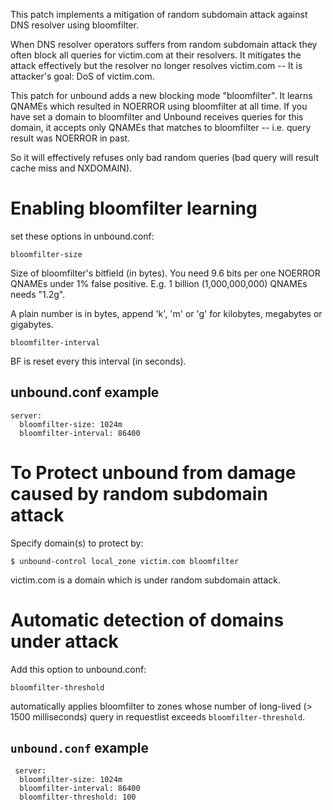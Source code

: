   This patch implements a mitigation of random subdomain attack
against DNS resolver using bloomfilter.

  When DNS resolver operators suffers from random subdomain attack
they often block all queries for victim.com at their resolvers.
It mitigates the attack effectively but the resolver no longer
resolves victim.com -- It is attacker's goal: DoS of victim.com.

  This patch for unbound adds a new blocking mode "bloomfilter".
It learns QNAMEs which resulted in NOERROR using bloomfilter at all time.
If you have set a domain to bloomfilter and Unbound receives queries
for this domain, it accepts only QNAMEs that matches to bloomfilter -- 
i.e. query result was NOERROR in past.

So it will effectively refuses only bad random queries
(bad query will result cache miss and NXDOMAIN).

# Enabling bloomfilter learning

  set these options in unbound.conf:

`bloomfilter-size`

  Size of bloomfilter's bitfield (in bytes). You need 9.6 bits
  per one NOERROR QNAMEs under 1% false positive.
  E.g. 1 billion (1,000,000,000) QNAMEs needs "1.2g".

  A plain number is in bytes, append 'k', 'm'  or  'g'
  for  kilobytes,  megabytes  or  gigabytes.

`bloomfilter-interval`

  BF is reset every this interval (in seconds).
  
## unbound.conf example
    server:
      bloomfilter-size: 1024m
      bloomfilter-interval: 86400


# To Protect unbound from damage caused by random subdomain attack

Specify domain(s) to protect by:

    $ unbound-control local_zone victim.com bloomfilter
  
victim.com is a domain which is under random subdomain attack.
  
# Automatic detection of domains under attack

Add this option to unbound.conf:

    bloomfilter-threshold

automatically applies bloomfilter to zones whose number of long-lived (> 1500 milliseconds) query
in requestlist exceeds `bloomfilter-threshold`.
  
## `unbound.conf` example
     server:
      bloomfilter-size: 1024m
      bloomfilter-interval: 86400
      bloomfilter-threshold: 100
